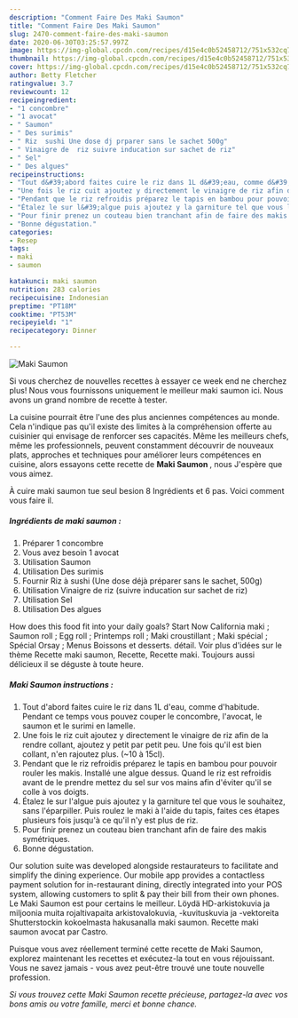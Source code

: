 ```yaml
---
description: "Comment Faire Des Maki Saumon"
title: "Comment Faire Des Maki Saumon"
slug: 2470-comment-faire-des-maki-saumon
date: 2020-06-30T03:25:57.997Z
image: https://img-global.cpcdn.com/recipes/d15e4c0b52458712/751x532cq70/maki-saumon-photo-principale-de-la-recette.jpg
thumbnail: https://img-global.cpcdn.com/recipes/d15e4c0b52458712/751x532cq70/maki-saumon-photo-principale-de-la-recette.jpg
cover: https://img-global.cpcdn.com/recipes/d15e4c0b52458712/751x532cq70/maki-saumon-photo-principale-de-la-recette.jpg
author: Betty Fletcher
ratingvalue: 3.7
reviewcount: 12
recipeingredient:
- "1 concombre"
- "1 avocat"
- " Saumon"
- " Des surimis"
- " Riz  sushi Une dose dj prparer sans le sachet 500g"
- " Vinaigre de  riz suivre inducation sur sachet de riz"
- " Sel"
- " Des algues"
recipeinstructions:
- "Tout d&#39;abord faites cuire le riz dans 1L d&#39;eau, comme d&#39;habitude. Pendant ce temps vous pouvez couper le concombre, l&#39;avocat, le saumon et le surimi en lamelle."
- "Une fois le riz cuit ajoutez y directement le vinaigre de riz afin de la rendre collant, ajoutez y petit par petit peu. Une fois qu&#39;il est bien collant, n&#39;en rajoutez plus. (~10 à 15cl)."
- "Pendant que le riz refroidis préparez le tapis en bambou pour pouvoir rouler les makis. Installé une algue dessus. Quand le riz est refroidis avant de le prendre mettez du sel sur vos mains afin d&#39;éviter qu&#39;il se colle à vos doigts."
- "Étalez le sur l&#39;algue puis ajoutez y la garniture tel que vous le souhaitez, sans l&#39;éparpiller. Puis roulez le maki à l&#39;aide du tapis, faites ces étapes plusieurs fois jusqu&#39;à ce qu&#39;il n&#39;y est plus de riz."
- "Pour finir prenez un couteau bien tranchant afin de faire des makis symétriques."
- "Bonne dégustation."
categories:
- Resep
tags:
- maki
- saumon

katakunci: maki saumon 
nutrition: 283 calories
recipecuisine: Indonesian
preptime: "PT18M"
cooktime: "PT53M"
recipeyield: "1"
recipecategory: Dinner

---
```



![Maki Saumon](https://img-global.cpcdn.com/recipes/d15e4c0b52458712/751x532cq70/maki-saumon-photo-principale-de-la-recette.jpg)

Si vous cherchez de nouvelles recettes à essayer ce week end ne cherchez plus! Nous vous fournissons uniquement le meilleur maki saumon ici. Nous avons un grand nombre de recette à tester.

La cuisine pourrait être l'une des plus anciennes compétences au monde. Cela n'indique pas qu'il existe des limites à la compréhension offerte au cuisinier qui envisage de renforcer ses capacités. Même les meilleurs chefs, même les professionnels, peuvent constamment découvrir de nouveaux plats, approches et techniques pour améliorer leurs compétences en cuisine, alors essayons cette recette de <strong> Maki Saumon </strong>, nous J'espère que vous aimez.

<!--inarticleads1-->

À cuire maki saumon tue seul besion 8 Ingrédients et 6 pas. Voici comment vous faire il.

##### Ingrédients de maki saumon :

1. Préparer 1 concombre
1. Vous avez besoin 1 avocat
1. Utilisation  Saumon
1. Utilisation  Des surimis
1. Fournir  Riz à sushi (Une dose déjà préparer sans le sachet, 500g)
1. Utilisation  Vinaigre de  riz (suivre inducation sur sachet de riz)
1. Utilisation  Sel
1. Utilisation  Des algues


How does this food fit into your daily goals? Start Now California maki ; Saumon roll ; Egg roll ; Printemps roll ; Maki croustillant ; Maki spécial ; Spécial Orsay ; Menus Boissons et desserts. détail. Voir plus d&#39;idées sur le thème Recette maki saumon, Recette, Recette maki. Toujours aussi délicieux il se déguste à toute heure. 

<!--inarticleads2-->

##### Maki Saumon instructions :

1. Tout d&#39;abord faites cuire le riz dans 1L d&#39;eau, comme d&#39;habitude. Pendant ce temps vous pouvez couper le concombre, l&#39;avocat, le saumon et le surimi en lamelle.
1. Une fois le riz cuit ajoutez y directement le vinaigre de riz afin de la rendre collant, ajoutez y petit par petit peu. Une fois qu&#39;il est bien collant, n&#39;en rajoutez plus. (~10 à 15cl).
1. Pendant que le riz refroidis préparez le tapis en bambou pour pouvoir rouler les makis. Installé une algue dessus. Quand le riz est refroidis avant de le prendre mettez du sel sur vos mains afin d&#39;éviter qu&#39;il se colle à vos doigts.
1. Étalez le sur l&#39;algue puis ajoutez y la garniture tel que vous le souhaitez, sans l&#39;éparpiller. Puis roulez le maki à l&#39;aide du tapis, faites ces étapes plusieurs fois jusqu&#39;à ce qu&#39;il n&#39;y est plus de riz.
1. Pour finir prenez un couteau bien tranchant afin de faire des makis symétriques.
1. Bonne dégustation.


Our solution suite was developed alongside restaurateurs to facilitate and simplify the dining experience. Our mobile app provides a contactless payment solution for in-restaurant dining, directly integrated into your POS system, allowing customers to split &amp; pay their bill from their own phones. Le Maki Saumon est pour certains le meilleur. Löydä HD-arkistokuvia ja miljoonia muita rojaltivapaita arkistovalokuvia, -kuvituskuvia ja -vektoreita Shutterstockin kokoelmasta hakusanalla maki saumon. Recette maki saumon avocat par Castro. 

<!--inarticleads1-->

<p>
Puisque vous avez réellement terminé cette recette de Maki Saumon, explorez maintenant les recettes et exécutez-la tout en vous réjouissant. Vous ne savez jamais - vous avez peut-être trouvé une toute nouvelle profession.
</p>

<p>
<i>Si vous trouvez cette Maki Saumon recette précieuse, partagez-la avec vos bons amis ou votre famille, merci et bonne chance.</i>
</p>
